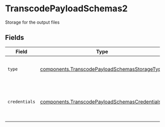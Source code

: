 # TranscodePayloadSchemas2

Storage for the output files


## Fields

| Field                                                                                                          | Type                                                                                                           | Required                                                                                                       | Description                                                                                                    |
| -------------------------------------------------------------------------------------------------------------- | -------------------------------------------------------------------------------------------------------------- | -------------------------------------------------------------------------------------------------------------- | -------------------------------------------------------------------------------------------------------------- |
| `type`                                                                                                         | [components.TranscodePayloadSchemasStorageType](../../models/components/transcodepayloadschemasstoragetype.md) | :heavy_check_mark:                                                                                             | Type of service used for output files                                                                          |
| `credentials`                                                                                                  | [components.TranscodePayloadSchemasCredentials](../../models/components/transcodepayloadschemascredentials.md) | :heavy_check_mark:                                                                                             | Delegation proof for Livepeer to be able to upload to<br/>web3.storage<br/>                                    |